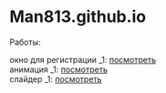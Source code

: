 # Man813.github.io
Работы:

окно для регистрации _1: [посмотреть](https://man813.github.io/(6)wind_register/src/index.html "окно для регистрации") <br>
анимация _1: [посмотреть](https://Man813.github.io/transitions/src/index.html "анимация от действий") <br>
слайдер _1: [посмотреть](https://Man813.github.io/slider/src/index.html "слайдер")
